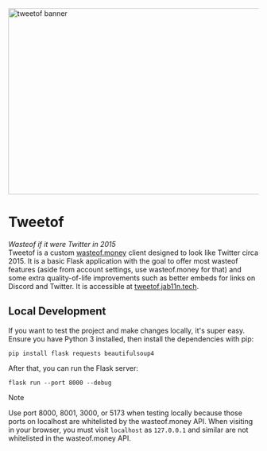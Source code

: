 <img width="1125" height="375" alt="tweetof banner" src="https://github.com/user-attachments/assets/bbf99d50-4410-4745-bcaa-17cc78995482" />  

# Tweetof 
*Wasteof if it were Twitter in 2015*  
Tweetof is a custom [wasteof.money](https://wasteof.money) client designed to look like Twitter circa 2015. It is a basic Flask application with the goal to offer most wasteof features (aside from account settings, use wasteof.money for that) and some extra quality-of-life improvements such as better embeds for links on Discord and Twitter. It is accessible at [tweetof.jab11n.tech](https://tweetof.jab11n.tech).

## Local Development
If you want to test the project and make changes locally, it's super easy. Ensure you have Python 3 installed, then install the dependencies with pip:
```
pip install flask requests beautifulsoup4
```
After that, you can run the Flask server:
```
flask run --port 8000 --debug
```
> [!NOTE]
> Use port 8000, 8001, 3000, or 5173 when testing locally because those ports on localhost are whitelisted by the wasteof.money API. When visiting in your browser, you must visit `localhost` as `127.0.0.1` and similar are not whitelisted in the wasteof.money API.

